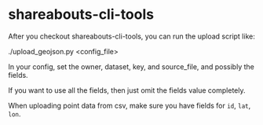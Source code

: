 shareabouts-cli-tools
=====================

After you checkout shareabouts-cli-tools, you can run the upload script like:

./upload_geojson.py <config_file>

In your config, set the owner, dataset, key, and source_file, and possibly the fields. 

If you want to use all the fields, then just omit the fields value completely.

When uploading point data from csv, make sure you have fields for `id`, `lat`, `lon`.

